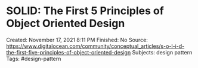 # SOLID: The First 5 Principles of Object Oriented Design

Created: November 17, 2021 8:11 PM
Finished: No
Source: https://www.digitalocean.com/community/conceptual_articles/s-o-l-i-d-the-first-five-principles-of-object-oriented-design
Subjects: design pattern
Tags: #design-pattern